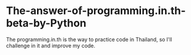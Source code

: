 # The-answer-of-programming.in.th-beta-by-Python
The programming.in.th is the way to practice code in Thailand, so I'll challenge in it and improve my code.
